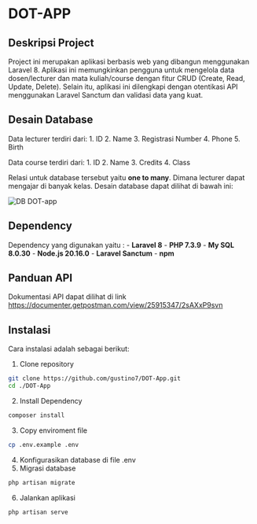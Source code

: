 # DOT-APP

## Deskripsi Project
Project ini merupakan aplikasi berbasis web yang dibangun menggunakan Laravel 8. Aplikasi ini memungkinkan pengguna untuk mengelola data dosen/lecturer dan mata kuliah/course dengan fitur CRUD (Create, Read, Update, Delete). Selain itu, aplikasi ini dilengkapi dengan otentikasi API menggunakan Laravel Sanctum dan validasi data yang kuat.

## Desain Database
Data lecturer terdiri dari:
    1. ID
    2. Name
    3. Registrasi Number
    4. Phone
    5. Birth

Data course terdiri dari:
    1. ID
    2. Name
    3. Credits
    4. Class

Relasi untuk database tersebut yaitu **one to many**. Dimana lecturer dapat mengajar di banyak kelas. Desain database dapat dilihat di bawah ini:

![DB DOT-app](https://github.com/user-attachments/assets/cd57383e-72c1-4b0b-95f5-cff26ad290c3)

## Dependency
Dependency yang digunakan yaitu :
    - **Laravel 8**
    - **PHP 7.3.9**
    - **My SQL 8.0.30**
    - **Node.js 20.16.0**
    - **Laravel Sanctum**
    - **npm**

## Panduan API
Dokumentasi API dapat dilihat di link https://documenter.getpostman.com/view/25915347/2sAXxP9svn

## Instalasi
Cara instalasi adalah sebagai berikut:
1. Clone repository
```bash
git clone https://github.com/gustino7/DOT-App.git
cd ./DOT-App
```
2. Install Dependency
```bash
composer install
```
3. Copy enviroment file
```bash
cp .env.example .env
```
4. Konfigurasikan database di file .env
5. Migrasi database
```bash
php artisan migrate
```
6. Jalankan aplikasi
```bash
php artisan serve
```
